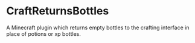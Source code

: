 # CraftReturnsBottles
A Minecraft plugin which returns empty bottles to the crafting interface in place of potions or xp bottles.
